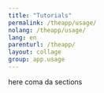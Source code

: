 ```yaml
---
title: "Tutorials"
permalink: /theapp/usage/
nolang: /theapp/usage/
lang: en
parenturl: /theapp/
layout: collage
group: app.usage
---
```


here coma da sections
